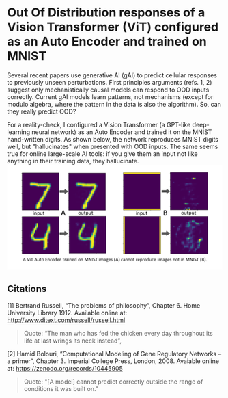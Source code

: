 # Out Of Distribution responses of a Vision Transformer (ViT) configured as an Auto Encoder and trained on MNIST

Several recent papers use generative AI (gAI) to predict cellular responses to previously unseen perturbations. First principles arguments (refs. 1, 2) suggest only mechanistically causal models can respond to OOD inputs correctly. Current gAI models learn patterns, not mechanisms (except for modulo algebra, where the pattern in the data is also the algorithm). So, can they really predict OOD?

For a reality-check, I configured a Vision Transformer (a GPT-like deep-learning neural network) as an Auto Encoder and trained it on the MNIST hand-written digits. As shown below, the network reproduces MNIST digits well, but "hallucinates" when presented with OOD inputs. The same seems true for online large-scale AI tools: if you give them an input not like anything in their training data, they hallucinate. 
![Out Of Distribution responses of a Vision Transformer (ViT) configured as an Auto Encoder and trained on MNIST](./VitAE_HB_small.png)


## Citations

[1] Bertrand Russell, “The problems of philosophy”, Chapter 6. 
Home University Library 1912. 
Available online at: http://www.ditext.com/russell/russell.html 

> Quote: “The man who has fed the chicken every day throughout its life at last wrings its neck instead”, 

[2] Hamid Bolouri,
“Computational Modeling of Gene Regulatory Networks – a primer”, 
Chapter 3. Imperial College Press, London, 2008.
Avaiable online at: https://zenodo.org/records/10445905

> Quote: "[A model] cannot predict correctly outside the range of conditions it was built on."
